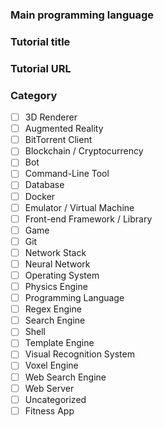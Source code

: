 <!--
Thanks for your contribution! If you're submitting a tutorial, please ensure it includes a guided path for learners, either through a step-by-step article or by breaking down code into digestible parts that are easy to follow. Please submit only programming tutorials that build something interesting from scratch; no frameworks, libraries, guides for frameworks/libraries or tutorials that glue just other libraries together. 
-->

### Main programming language
<!-- max. 1 -->

### Tutorial title
<!-- the original title from the article, repository, ... -->

### Tutorial URL

### Category
* [ ] 3D Renderer
* [ ] Augmented Reality
* [ ] BitTorrent Client
* [ ] Blockchain / Cryptocurrency
* [ ] Bot
* [ ] Command-Line Tool
* [ ] Database
* [ ] Docker
* [ ] Emulator / Virtual Machine
* [ ] Front-end Framework / Library
* [ ] Game
* [ ] Git
* [ ] Network Stack
* [ ] Neural Network
* [ ] Operating System
* [ ] Physics Engine
* [ ] Programming Language
* [ ] Regex Engine
* [ ] Search Engine
* [ ] Shell
* [ ] Template Engine
* [ ] Visual Recognition System
* [ ] Voxel Engine
* [ ] Web Search Engine
* [ ] Web Server
* [ ] Uncategorized
* [ ] Fitness App
